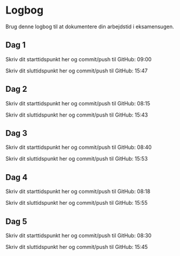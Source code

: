 # Logbog
Brug denne logbog til at dokumentere din arbejdstid i eksamensugen.

## Dag 1
Skriv dit starttidspunkt her og commit/push til GitHub: 
    09:00

Skriv dit sluttidspunkt her og commit/push til GitHub: 
    15:47

## Dag 2
Skriv dit starttidspunkt her og commit/push til GitHub: 
    08:15

Skriv dit sluttidspunkt her og commit/push til GitHub: 
    15:43

## Dag 3
Skriv dit starttidspunkt her og commit/push til GitHub: 
    08:40

Skriv dit sluttidspunkt her og commit/push til GitHub:
    15:53

## Dag 4
Skriv dit starttidspunkt her og commit/push til GitHub: 
    08:18

Skriv dit sluttidspunkt her og commit/push til GitHub:
    15:55

## Dag 5
Skriv dit starttidspunkt her og commit/push til GitHub: 
    08:30

Skriv dit sluttidspunkt her og commit/push til GitHub: 
    15:45

